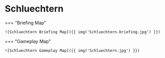 # Schluechtern

=== "Briefing Map"

    ![Schluechtern Briefing Map]({{ img('Schluechtern.briefing.jpg') }})

=== "Gameplay Map"

    ![Schluechtern Gameplay Map]({{ img('Schluechtern.jpg') }})

